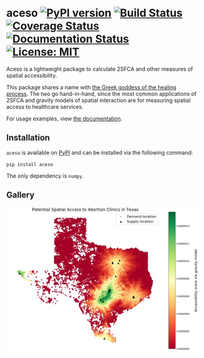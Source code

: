 # aceso [![PyPI version](https://badge.fury.io/py/aceso.svg)](https://badge.fury.io/py/aceso) [![Build Status](https://travis-ci.org/tetraptych/aceso.svg?branch=master)](https://travis-ci.org/tetraptych/aceso) [![Coverage Status](https://coveralls.io/repos/github/tetraptych/aceso/badge.svg?branch=master)](https://coveralls.io/github/tetraptych/aceso?branch=master) [![Documentation Status](https://readthedocs.org/projects/aceso/badge/?version=latest)](http://aceso.readthedocs.io/en/latest/?badge=latest) [![License: MIT](https://img.shields.io/badge/License-MIT-blue.svg)](https://opensource.org/licenses/MIT)
Aceso is a lightweight package to calculate 2SFCA and other measures of spatial accessibility.

This package shares a name with [the Greek goddess of the healing proces](https://en.wikipedia.org/wiki/Aceso)[s](docs/images/origin/). The two go hand-in-hand, since the most common applications of 2SFCA and gravity models of spatial interaction are for measuring spatial access to healthcare services.

For usage examples, view [the documentation](http://aceso.readthedocs.io/).

## Installation

`aceso` is available on [PyPI](https://pypi.org/project/aceso/) and can be installed via the following command:

```
pip install aceso
```

The only dependency is `numpy`.

## Gallery

![Potential spatial access to abortion clinics in Texas (2017)](docs/images/texas-hb17.jpg "Gravity model using raised cosine decay with 3 hour driving radius")
